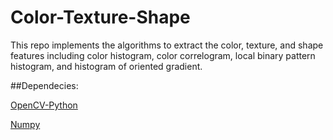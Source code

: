 Color-Texture-Shape
===================

This repo implements the algorithms to extract the color, texture, and shape features including color histogram, color  correlogram, local binary pattern histogram, and histogram of oriented gradient.

##Dependecies:

[OpenCV-Python](http://docs.opencv.org/trunk/doc/py_tutorials/py_setup/py_table_of_contents_setup/py_table_of_contents_setup.html#py-table-of-content-setup)

[Numpy](http://www.numpy.org/)
